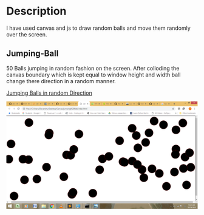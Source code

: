 
# Description
I have used canvas and js to draw random balls and move them randomly over the screen.

## Jumping-Ball
 50 Balls jumping in random fashion on the screen.
 After colloding the canvas boundary which is kept equal to window height and width ball change there direction in a random manner.
 
 [Jumping Balls in random Direction](../../tree/dab724502306d0989a0d2cadb79aa071afa37c7a)
 
 ![](images/Screenshot%20(66).png)
